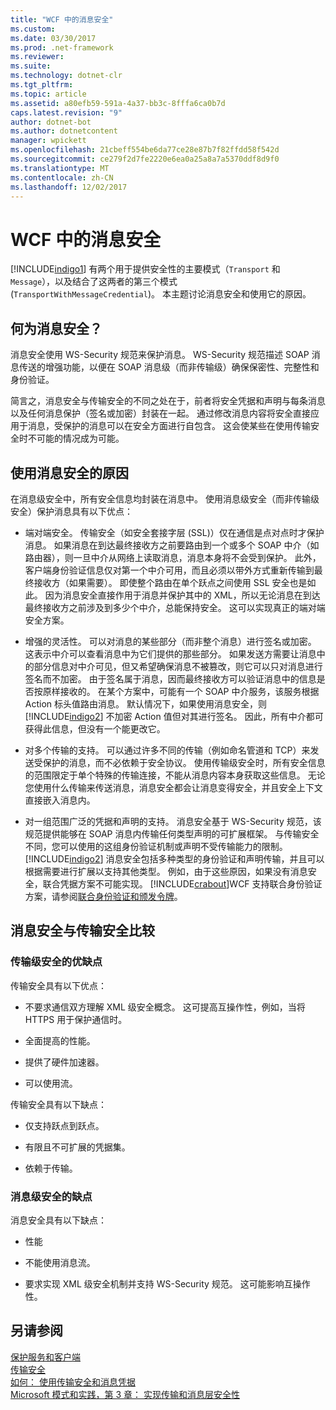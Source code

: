 ```yaml
---
title: "WCF 中的消息安全"
ms.custom: 
ms.date: 03/30/2017
ms.prod: .net-framework
ms.reviewer: 
ms.suite: 
ms.technology: dotnet-clr
ms.tgt_pltfrm: 
ms.topic: article
ms.assetid: a80efb59-591a-4a37-bb3c-8fffa6ca0b7d
caps.latest.revision: "9"
author: dotnet-bot
ms.author: dotnetcontent
manager: wpickett
ms.openlocfilehash: 21cbeff554be6da77ce28e87b7f82ffdd58f542d
ms.sourcegitcommit: ce279f2d7fe2220e6ea0a25a8a7a5370ddf8d9f0
ms.translationtype: MT
ms.contentlocale: zh-CN
ms.lasthandoff: 12/02/2017
---
```

# <a name="message-security-in-wcf"></a>WCF 中的消息安全
[!INCLUDE[indigo1](../../../../includes/indigo1-md.md)] 有两个用于提供安全性的主要模式（`Transport` 和 `Message`），以及结合了这两者的第三个模式 (`TransportWithMessageCredential`)。 本主题讨论消息安全和使用它的原因。  
  
## <a name="what-is-message-security"></a>何为消息安全？  
 消息安全使用 WS-Security 规范来保护消息。 WS-Security 规范描述 SOAP 消息传送的增强功能，以便在 SOAP 消息级（而非传输级）确保保密性、完整性和身份验证。  
  
 简言之，消息安全与传输安全的不同之处在于，前者将安全凭据和声明与每条消息以及任何消息保护（签名或加密）封装在一起。 通过修改消息内容将安全直接应用于消息，受保护的消息可以在安全方面进行自包含。 这会使某些在使用传输安全时不可能的情况成为可能。  
  
## <a name="reasons-to-use-message-security"></a>使用消息安全的原因  
 在消息级安全中，所有安全信息均封装在消息中。 使用消息级安全（而非传输级安全）保护消息具有以下优点：  
  
-   端对端安全。 传输安全（如安全套接字层 (SSL)）仅在通信是点对点时才保护消息。 如果消息在到达最终接收方之前要路由到一个或多个 SOAP 中介（如路由器），则一旦中介从网络上读取消息，消息本身将不会受到保护。 此外，客户端身份验证信息仅对第一个中介可用，而且必须以带外方式重新传输到最终接收方（如果需要）。 即使整个路由在单个跃点之间使用 SSL 安全也是如此。 因为消息安全直接作用于消息并保护其中的 XML，所以无论消息在到达最终接收方之前涉及到多少个中介，总能保持安全。 这可以实现真正的端对端安全方案。  
  
-   增强的灵活性。 可以对消息的某些部分（而非整个消息）进行签名或加密。 这表示中介可以查看消息中为它们提供的那些部分。 如果发送方需要让消息中的部分信息对中介可见，但又希望确保消息不被篡改，则它可以只对消息进行签名而不加密。 由于签名属于消息，因而最终接收方可以验证消息中的信息是否按原样接收的。 在某个方案中，可能有一个 SOAP 中介服务，该服务根据 Action 标头值路由消息。 默认情况下，如果使用消息安全，则 [!INCLUDE[indigo2](../../../../includes/indigo2-md.md)] 不加密 Action 值但对其进行签名。 因此，所有中介都可获得此信息，但没有一个能更改它。  
  
-   对多个传输的支持。 可以通过许多不同的传输（例如命名管道和 TCP）来发送受保护的消息，而不必依赖于安全协议。 使用传输级安全时，所有安全信息的范围限定于单个特殊的传输连接，不能从消息内容本身获取这些信息。 无论您使用什么传输来传送消息，消息安全都会让消息变得安全，并且安全上下文直接嵌入消息内。  
  
-   对一组范围广泛的凭据和声明的支持。 消息安全基于 WS-Security 规范，该规范提供能够在 SOAP 消息内传输任何类型声明的可扩展框架。 与传输安全不同，您可以使用的这组身份验证机制或声明不受传输能力的限制。 [!INCLUDE[indigo2](../../../../includes/indigo2-md.md)] 消息安全包括多种类型的身份验证和声明传输，并且可以根据需要进行扩展以支持其他类型。 例如，由于这些原因，如果没有消息安全，联合凭据方案不可能实现。 [!INCLUDE[crabout](../../../../includes/crabout-md.md)]WCF 支持联合身份验证方案，请参阅[联合身份验证和颁发令牌](../../../../docs/framework/wcf/feature-details/federation-and-issued-tokens.md)。  
  
## <a name="how-message-and-transport-security-compare"></a>消息安全与传输安全比较  
  
### <a name="pros-and-cons-of-transport-level-security"></a>传输级安全的优缺点  
 传输安全具有以下优点：  
  
-   不要求通信双方理解 XML 级安全概念。 这可提高互操作性，例如，当将 HTTPS 用于保护通信时。  
  
-   全面提高的性能。  
  
-   提供了硬件加速器。  
  
-   可以使用流。  
  
 传输安全具有以下缺点：  
  
-   仅支持跃点到跃点。  
  
-   有限且不可扩展的凭据集。  
  
-   依赖于传输。  
  
### <a name="disadvantages-of-message-level-security"></a>消息级安全的缺点  
 消息安全具有以下缺点：  
  
-   性能  
  
-   不能使用消息流。  
  
-   要求实现 XML 级安全机制并支持 WS-Security 规范。 这可能影响互操作性。  
  
## <a name="see-also"></a>另请参阅  
 [保护服务和客户端](../../../../docs/framework/wcf/feature-details/securing-services-and-clients.md)  
 [传输安全](../../../../docs/framework/wcf/feature-details/transport-security.md)  
 [如何： 使用传输安全和消息凭据](../../../../docs/framework/wcf/feature-details/how-to-use-transport-security-and-message-credentials.md)  
 [Microsoft 模式和实践，第 3 章： 实现传输和消息层安全性](http://go.microsoft.com/fwlink/?LinkId=88897)
